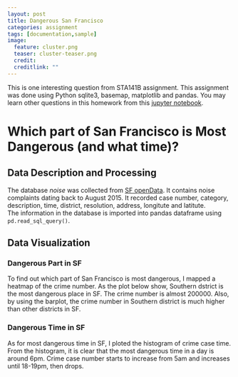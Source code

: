 ```yaml
---
layout: post
title: Dangerous San Francisco
categories: assignment
tags: [documentation,sample]
image:
  feature: cluster.png
  teaser: cluster-teaser.png
  credit: 
  creditlink: ""
---
```


This is one interesting question from STA141B assignment. This assignment was done using Python sqlite3, basemap, matplotlib and pandas. You may learn other questions in this homework from this [jupyter notebook](https://wurl2013.github.io/STA141Btest/attachment/assignment6.ipynb).

#  Which part of San Francisco is Most Dangerous (and what time)?

## Data Description and Processing
The database *noise* was collected from [SF openData](https://data.sfgov.org/). It contains noise complaints dating back to August 2015. It recorded case number, category, description, time, district, resolution, address, longitute and latitute.  
The information in the database is imported into pandas dataframe using `pd.read_sql_query()`.

## Data Visualization
### Dangerous Part in SF
To find out which part of San Francisco is most dangerous, I mapped a heatmap of the crime number. As the plot below show, Southern dstrict is the most dangerous place in SF. The crime number is almost 200000. Also, by using the barplot, the crime number in Southern district is much higher than other districts in SF.

### Dangerous Time in SF
As for most dangerous time in SF, I ploted the histogram of crime case time. From the histogram, it is clear that the most dangerous time in a day is around 6pm. Crime case number starts to increase from 5am and increases until 18-19pm, then drops.

